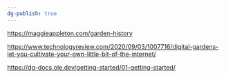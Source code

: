 ```yaml
---
dg-publish: true
---
```

https://maggieappleton.com/garden-history

https://www.technologyreview.com/2020/09/03/1007716/digital-gardens-let-you-cultivate-your-own-little-bit-of-the-internet/

https://dg-docs.ole.dev/getting-started/01-getting-started/
